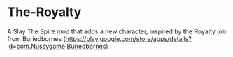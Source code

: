 # The-Royalty
A Slay The Spire mod that adds a new character, inspired by the Royalty job from Buriedbornes (https://play.google.com/store/apps/details?id=com.Nussygame.Buriedbornes)

